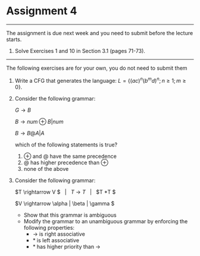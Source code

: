 # Assignment 4

---

The assignment is due next week and you need to submit before the lecture starts.

1. Solve Exercises 1 and 10 in Section 3.1 (pages 71-73).


---

The following exercises are for your own, you do not need to submit them


1. Write a CFG that generates the language: $L = \lbrace (ac)^n (b^m d)^n; n \ge 1 ; m \ge 0\rbrace$.

1. Consider the following grammar:

      $G \rightarrow B$

      $B \rightarrow num ⊕ B | num$

      $B \rightarrow B @ A | A$


      which of the following statements is true?
      1. ⊕ and @ have the same precedence
      2. @ has higher precedence than ⊕
      3. none of the above


1. Consider the following grammar:

    $T \rightarrow V $ &nbsp; $|$ &nbsp; $T$ -> $T$ &nbsp; $|$ &nbsp; $T *T $
    
    $V \rightarrow \alpha | \beta | \gamma $

    - Show that this grammar is ambiguous
    - Modify the grammar to an unambiguous grammar by enforcing the following properties:
      - -> is right associative
      - $*$ is left associative
      - $*$ has higher priority than ->
